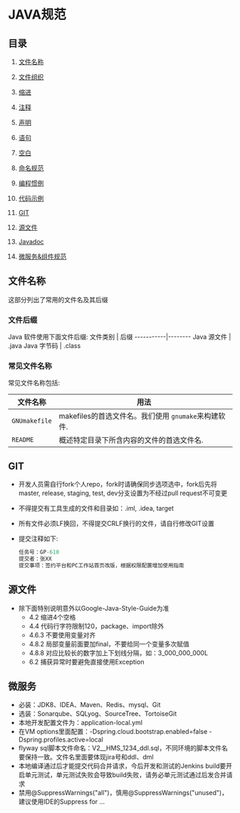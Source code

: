 # JAVA规范

## 目录
1. [文件名称](#FileName)
1. [文件组织](page03.md)
1. [缩进](page04.md)
1. [注释](page05.md)
1. [声明](page06.md)
1. [语句](page07.md)
1. [空白](page08.md)
1. [命名规范](#Naming)
1. [编程惯例](#Programming)
1. [代码示例](#Code)

1. [GIT](#Git)
1. [源文件](#Sourcefile)
1. [Javadoc](#Javadoc)
1. [微服务&组件规范](#ms)

## 文件名称
这部分列出了常用的文件名及其后缀

### 文件后缀
Java 软件使用下面文件后缀:
文件类别    | 后缀
-----------|--------
Java 源文件 | .java
Java 字节码 | .class

### 常见文件名称
常见文件名称包括:

文件名称     | 用法
--------------|-----
`GNUmakefile` | makefiles的首选文件名。我们使用 `gnumake`来构建软件.
`README`      | 概述特定目录下所含内容的文件的首选文件名.

## <a name="Git">GIT</a>
* 开发人员需自行fork个人repo，fork时请确保同步选项选中，fork后先将master, release, staging, test, dev分支设置为不经过pull request不可变更
* 不得提交有工具生成的文件和目录如：.iml, .idea, target
* 所有文件必须LF换回，不得提交CRLF换行的文件，请自行修改GIT设置
* 提交注释如下:

  ```javascript
  任务号：GP-610
  提交者：张XX
  提交事项：签约平台和PC工作站首页改版，根据权限配置增加使用指南
  ```

## <a name="Sourcefile">源文件</a>
* 除下面特别说明意外以Google-Java-Style-Guide为准
  * 4.2 缩进4个空格
  * 4.4 代码行字符限制120，package、import除外
  * 4.6.3 不要使用变量对齐
  * 4.8.2 局部变量前面要加final，不要给同一个变量多次赋值
  * 4.8.8 对应比较长的数字加上下划线分隔，如：3_000_000_000L
  * 6.2 捕获异常时要避免直接使用Exception

## <a name="ms">微服务</a>
* 必装：JDK8、IDEA、Maven、Redis、mysql、Git
* 选装：Sonarqube、SQLyog、SourceTree、TortoiseGit
* 本地开发配置文件为：application-local.yml
* 在VM options里面配置：-Dspring.cloud.bootstrap.enabled=false -Dspring.profiles.active=local
* flyway sql脚本文件命名：V2__HMS_1234_ddl.sql，不同环境的脚本文件名要保持一致。文件名里面要体现jira号和ddl、dml
* 本地编译通过后才能提交代码合并请求，今后开发和测试的Jenkins build要开启单元测试，单元测试失败会导致build失败，请务必单元测试通过后发合并请求
* 禁用@SuppressWarnings("all")，慎用@SuppressWarnings("unused")，建议使用IDE的Suppress for ...
